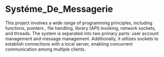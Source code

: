 # Systéme_De_Messagerie
This project involves a wide range of programming principles, including functions, pointers , file handling, library (API) invoking, network sockets, and threads. The system is separated into two primary parts: user account management and message management.  Additionally, it utilizes sockets to establish connections with a local server, enabling concurrent communication among multiple clients.
